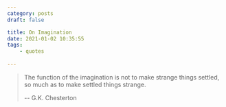 ```yaml
---
category: posts
draft: false

title: On Imagination
date: 2021-01-02 10:35:55
tags:
    - quotes
    
---
```

 
> The function of the imagination is not to make strange things settled, so much as to make settled things strange.
> 
> -- G.K. Chesterton